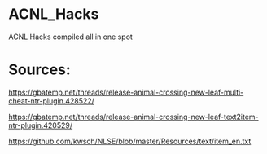 # ACNL_Hacks
ACNL Hacks compiled all in one spot

# Sources:
https://gbatemp.net/threads/release-animal-crossing-new-leaf-multi-cheat-ntr-plugin.428522/

https://gbatemp.net/threads/release-animal-crossing-new-leaf-text2item-ntr-plugin.420529/

https://github.com/kwsch/NLSE/blob/master/Resources/text/item_en.txt
